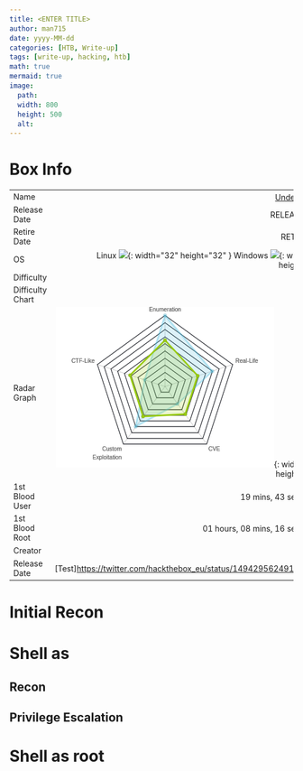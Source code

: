 ```yaml
---
title: <ENTER TITLE>
author: man715
date: yyyy-MM-dd
categories: [HTB, Write-up]
tags: [write-up, hacking, htb]
math: true
mermaid: true
image:
  path: 
  width: 800
  height: 500
  alt: 
---
```


# Box Info

|     |       |
| --- | ----:|
| Name | [Undetected ![](https://www.hackthebox.com/storage/avatars/642db092f1e18466871db9f12933396f_thumb.png)](https://www.hackthebox.com/home/machines/profile/439)|
| Release Date | RELEASE DATE) |
| Retire Date | RETIRE DATE |
| OS | Linux ![](https://www.hackthebox.com/images/linux.png){: width="32" height="32" } Windows ![](https://www.hackthebox.com/images/linux.png){: width="32" height="32" } |
| Difficulty |  |
| Difficulty Chart |  |
| Radar Graph | ![](assets/img/health-htb/undetected-radar.png){: width="330" height="250"} |
| 1st Blood User | 19 mins, 43 seconds [![](https://www.hackthebox.eu/badge/image/357237)](href="https://www.hackthebox.eu/home/users/profile/357237") |
| 1st Blood Root | 01 hours, 08 mins, 16 seconds [![](https://www.hackthebox.eu/badge/image/5204)](https://www.hackthebox.eu/home/users/profile/52045) |
| Creator | [![](https://www.hackthebox.eu/badge/image/114053)](https://www.hackthebox.eu/home/users/profile/114053) || Name | <https://www.hackthebox.com/home/machines/profile/439> |
| Release Date | [Test]<https://twitter.com/hackthebox_eu/status/1494295624916869123>


# Initial Recon


# Shell as

## Recon

## Privilege Escalation 


# Shell as root
